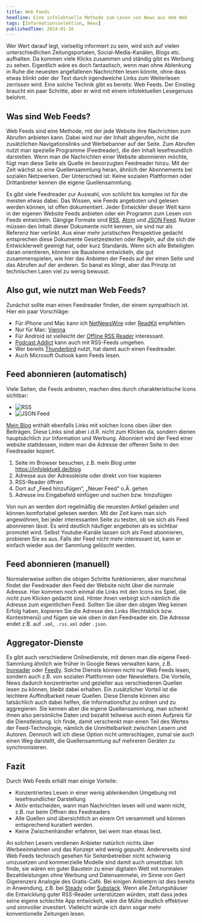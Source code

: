 ```yaml
---
title: Web Feeds
headline: Eine infolektuelle Methode zum Lesen von News aus dem Web
tags: [Informationsselektion, News]
publishedTime: 2024-01-16
---
```


Wer Wert darauf legt, vielseitig informiert zu sein, wird sich auf vielen unterschiedlichen Zeitungsportalen, Social-Media-Kanälen, Blogs etc. aufhalten.
Da kommen viele Klicks zusammen und ständig gibt es Werbung zu sehen.
Eigentlich wäre es doch fantastisch, wenn man ohne Ablenkung in Ruhe die neuesten angefallenen Nachrichten lesen könnte,
ohne dass etwas blinkt oder der Text durch irgendwelche Links zum Weiterlesen zerrissen wird.
Eine solche Technik gibt es bereits: Web Feeds.
Der Einstieg braucht ein paar Schritte, aber er wird mit einem infolektuellen Lesegenuss belohnt.

## Was sind Web Feeds?

Web Feeds sind eine Methode, mit der jede Website ihre Nachrichten zum Abrufen anbieten kann.
Dabei wird nur der Inhalt abgerufen, nicht die zusätzlichen Navigationslinks und Werbebanner auf der Seite.
Zum Abrufen nutzt man spezielle Programme (Feedreader), die den Inhalt lesefreundlich darstellen.
Wenn man die Nachrichten einer Website abonnieren möchte, fügt man diese Seite als Quelle im bevorzugten Feedreader hinzu.
Mit der Zeit wächst so eine Quellensammlung heran, ähnlich der Abonnements bei sozialen Netzwerken.
Der Unterschied ist: Keine sozialen Plattformen oder Drittanbieter kennen die eigene Quellensammlung.

Es gibt viele Feedreader zur Auswahl, von schlicht bis komplex ist für die meisten etwas dabei.
Das Wissen, wie Feeds angeboten und gelesen werden können, ist offen dokumentiert.
Jeder Entwickler dieser Welt kann in der eigenen Website Feeds anbieten oder ein Programm zum Lesen von Feeds entwickeln.
Gängige Formate sind [RSS], [Atom] und [JSON Feed].
Nutzer müssen den Inhalt dieser Dokumente nicht kennen, sie sind nur als Referenz hier verlinkt.
Aus einer mehr juristischen Perspektive gedacht entsprechen diese Dokumente Gesetzestexten oder Regeln, auf die sich die Entwicklerwelt geeinigt hat, oder kurz Standards.
Wenn sich alle Beteiligten daran orientieren, können sie Bausteine entwickeln, die gut zusammenspielen,
wie hier das Anbieten der Feeds auf der einen Seite und das Abrufen auf der anderen.
So banal es klingt, aber das Prinzip ist technischen Laien viel zu wenig bewusst.

[rss]: https://www.rssboard.org/rss-specification
[atom]: https://validator.w3.org/feed/docs/rfc4287.html
[json feed]: https://jsonfeed.org/

## Also gut, wie nutzt man Web Feeds?

Zunächst sollte man einen Feedreader finden, der einem sympathisch ist.
Hier ein paar Vorschläge:

- Für iPhone und Mac kann ich [NetNewsWire] oder [ReadKit] empfehlen.
- Nur für Mac: [Vienna]
- Für Android ist vielleicht der [Offline RSS Reader] interessant.
- [Podcast Addict] kann auch mit RSS-Feeds umgehen.
- Wer bereits [Thunderbird] nutzt, hat damit auch einen Feedreader.
- Auch Microsoft Outlook kann Feeds lesen.

[netnewswire]: https://netnewswire.com
[vienna]: https://www.vienna-rss.com
[readkit]: https://readkit.app
[offline rss reader]: https://play.google.com/store/apps/details?id=com.vanniktech.rssreader
[podcast addict]: https://podcastaddict.com
[thunderbird]: https://www.thunderbird.net

## Feed abonnieren (automatisch)

Viele Seiten, die Feeds anbieten, machen dies durch charakteristische Icons sichtbar:

- ![RSS](/feeds/rss-icon.svg)
- ![JSON Feed](/feeds/json-feed-icon.png)

[Mein Blog](/blog/) enthält ebenfalls Links mit solchen Icons oben über den Beiträgen.
Diese Links sind aber i.d.R. nicht zum Klicken da, sondern dienen hauptsächlich zur Information und Werbung.
Abonniert wird der Feed einer website stattdessen, indem man die Adresse der offenen Seite in den Feedreader kopiert.

1. Seite im Browser besuchen, z.B. mein Blog unter <https://infolektuell.de/blog>
2. Adresse aus der Adressleiste oder direkt von hier kopieren
3. RSS-Reader öffnen
4. Dort auf „Feed hinzufügen“, „Neuer Feed“ o.Ä. gehen
5. Adresse ins Eingabefeld einfügen und suchen bzw. hinzufügen

Von nun an werden dort regelmäßig die neuesten Artikel geladen und können komfortabel gelesen werden.
Mit der Zeit kann man sich angewöhnen, bei jeder interessanten Seite zu testen, ob sie sich als Feed abonnieren lässt.
Es wird deutlich häufiger angeboten als es sichtbar promotet wird.
Selbst Youtube-Kanäle lassen sich als Feed abonnieren, probieren Sie es aus.
Falls der Feed nicht mehr interessant ist, kann er einfach wieder aus der Sammlung gelöscht werden.

## Feed abonnieren (manuell)

Normalerweise sollten die obigen Schritte funktionieren, aber manchmal findet der Feedreader den Feed der Website nicht über die normale Adresse.
Hier kommen noch einmal die Links mit den Icons ins Spiel, die nicht zum Klicken gedacht sind.
Hinter ihnen verbirgt sich nämlich die Adresse zum eigentlichen Feed.
Sollten Sie über den obigen Weg keinen Erfolg haben,
kopieren Sie die Adresse des Links (Rechtsklick bzw. Kontextmenü) und fügen sie wie oben in den Feedreader ein.
Die Adresse endet z.B. auf `.xml`, `.rss.xml` oder `.json`.

## Aggregator-Dienste

Es gibt auch verschiedene Onlinedienste, mit denen man die eigene Feed-Sammlung ähnlich wie früher in Google News verwalten kann, z.B. [Inoreader] oder [Feedly].
Solche Dienste können nicht nur Web Feeds lesen, sondern auch z.B. von sozialen Plattformen oder Newsletters.
Die Vorteile, News dadurch konzentrierter und gezielter aus verschiedenen Quellen lesen zu können, bleibt dabei erhalten.
Ein zusätzlicher Vorteil ist die leichtere Auffindbarkeit neuer Quellen.
Diese Dienste können also tatsächlich auch dabei helfen, die Informationsflut zu ordnen und zu aggregieren.
Sie kennen aber die eigene Quellensammlung, man schenkt ihnen also persönliche Daten und bezahlt teilweise auch einen Aufpreis für die Dienstleistung.
Ich finde, damit verschenkt man einen Teil des Wertes der Feed-Technologie, nämlich die Unmittelbarkeit zwischen Lesern und Autoren.
Dennoch will ich diese Option nicht unterschlagen, zumal sie auch einen Weg darstellt, die Quellensammlung auf mehreren Geräten zu synchronisieren.

[inoreader]: https://www.inoreader.com
[feedly]: https://feedly.com

## Fazit

Durch Web Feeds erhält man einige Vorteile:

- Konzentriertes Lesen in einer wenig ablenkenden Umgebung mit lesefreundlicher Darstellung
- Aktiv entscheiden, wann man Nachrichten lesen will und wann nicht, z.B. nur beim Öffnen des Feedreaders
- Alle Quellen sind übersichtlich an einem Ort versammelt und können entsprechend kuratiert werden.
- Keine Zwischenhändler erfahren, bei wem man etwas liest.

An solchen Lesern verdienen Anbieter natürlich nichts über Werbeeinnahmen und das Konzept wird wenig gepusht.
Andererseits sind Web Feeds technisch gesehen für Seitenbetreiber nicht schwierig umzusetzen und kommerzielle Modelle sind damit auch umsetzbar.
Ich finde, sie wären ein guter Baustein zu einer digitalen Welt mit normalen Bezahlleistungen ohne Werbung und Datensammelei,
im Sinne von Gert Gigerenzers Analogie des Gratis-Café.
Bei einigen Anbietern ist dies bereits in Anwendung, z.B. bei [Steady] oder [Substack].
Wenn alle Zeitungshäuser die Entwicklung guter RSS-Reader unterstützen würden, statt dass jedes seine eigene schlechte App entwickelt,
wäre die Mühe deutlich effektiver und sinnvoller investiert.
Vielleicht würde ich dann sogar mehr konventionelle Zeitungen lesen.

[steady]: https://steadyhq.com
[substack]: https://substack.com
